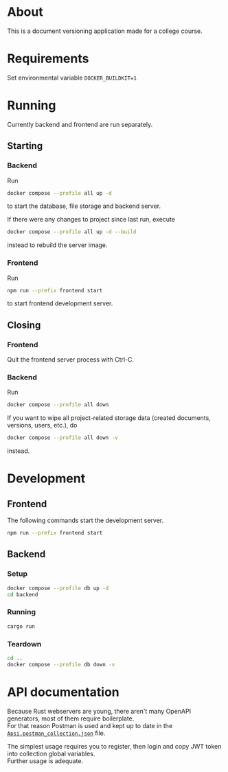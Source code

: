 # About

This is a document versioning application made for a college course.

# Requirements

Set environmental variable `DOCKER_BUILDKIT=1`

# Running

Currently backend and frontend are run separately.

## Starting

### Backend

Run

```sh
docker compose --profile all up -d
```

to start the database, file storage and backend server.

If there were any changes to project since last run, execute

```sh
docker compose --profile all up -d --build
```

instead to rebuild the server image.

### Frontend

Run

```sh
npm run --prefix frontend start
```

to start frontend development server.

## Closing

### Frontend

Quit the frontend server process with Ctrl-C.

### Backend

Run

```sh
docker compose --profile all down
```

If you want to wipe all project-related storage data (created documents, versions, users, etc.), do

```sh
docker compose --profile all down -v
```

instead.

# Development

## Frontend

The following commands start the development server.

```sh
npm run --prefix frontend start
```

## Backend

### Setup

```sh
docker compose --profile db up -d
cd backend
```

### Running

```sh
cargo run
```

### Teardown

```sh
cd ..
docker compose --profile db down -v
```

# API documentation

Because Rust webservers are young, there aren't many OpenAPI generators, most of them require boilerplate.  
For that reason Postman is used and kept up to date in the [`Apsi.postman_collection.json`](./Apsi.postman_collection.json) file.

The simplest usage requires you to register, then login and copy JWT token into collection global variables.  
Further usage is adequate.

